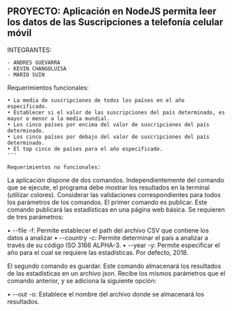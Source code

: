 
## PROYECTO: Aplicación en NodeJS permita leer los datos de las Suscripciones a telefonía celular móvil


INTEGRANTES:
```
- ANDRES GUEVARRA
- KEVIN CHANGOLUISA
- MARIO SUIN
```

Requerimientos funcionales:
```
• La media de suscripciones de todos los países en el año especificado.
• Establecer si el valor de las suscripciones del país determinado, es mayor o menor a la media mundial.
• Los cinco países por encima del valor de suscripciones del país determinado.
• Los cinco países por debajo del valor de suscripciones del país determinado.
• El top cinco de países para el año especificado.
'''

Requerimientos no funcionales:

```
La aplicación dispone de dos comandos. Independientemente del comando que se ejecute, el programa debe mostrar los resultados en la terminal (utilizar colores). Considerar las validaciones correspondientes para todos los parámetros de los comandos.
El primer comando es publicar. Este comando publicará las estadísticas en una página web básica. Se requieren de tres parámetros:

• --file -f: Permite establecer el path del archivo CSV que contiene los datos a analizar
• --country -c: Permite determinar el país a analizar a través de su código ISO 3166 ALPHA-3.
• --year -y: Permite especificar el año para el cual se requiere las estadísticas. Por defecto, 2018.

El segundo comando es guardar. Este comando almacenará los resultados de las estadísticas en un archivo json. Recibe los mismos parámetros que el comando anterior, y se adiciona la siguiente opción:

• --out -o: Establece el nombre del archivo donde se almacenará los resultados.


```


